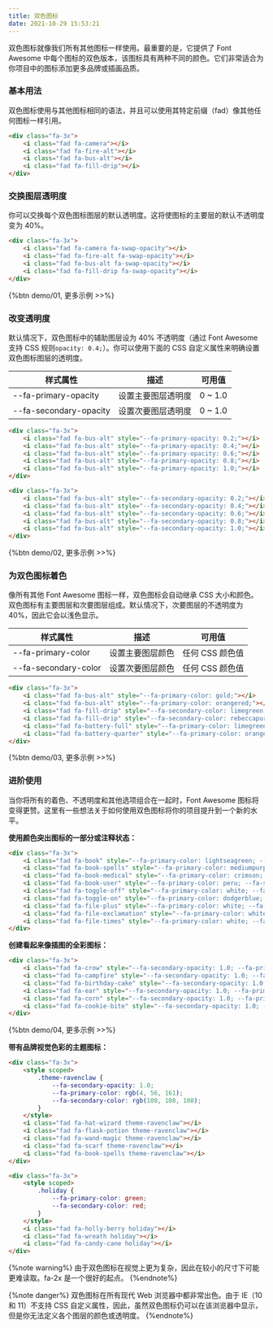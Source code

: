 ```yaml
---
title: 双色图标
date: 2021-10-29 15:53:21
---
```


双色图标就像我们所有其他图标一样使用。最重要的是，它提供了 Font Awesome 中每个图标的双色版本，该图标具有两种不同的颜色。它们非常适合为你项目中的图标添加更多品牌或插画品质。

### 基本用法

双色图标使用与其他图标相同的语法，并且可以使用其特定前缀（fad）像其他任何图标一样引用。

<div class="fa-3x">
    <i class="fad fa-camera"></i>
    <i class="fad fa-fire-alt"></i>
    <i class="fad fa-bus-alt"></i>
    <i class="fad fa-fill-drip"></i>
</div>

```html
<div class="fa-3x">
    <i class="fad fa-camera"></i>
    <i class="fad fa-fire-alt"></i>
    <i class="fad fa-bus-alt"></i>
    <i class="fad fa-fill-drip"></i>
</div>
```

### 交换图层透明度

你可以交换每个双色图标图层的默认透明度。这将使图标的主要层的默认不透明度变为 40%。

<div class="fa-3x">
    <i class="fad fa-camera fa-swap-opacity"></i>
    <i class="fad fa-fire-alt fa-swap-opacity"></i>
    <i class="fad fa-bus-alt fa-swap-opacity"></i>
    <i class="fad fa-fill-drip fa-swap-opacity"></i>
</div>

```html
<div class="fa-3x">
    <i class="fad fa-camera fa-swap-opacity"></i>
    <i class="fad fa-fire-alt fa-swap-opacity"></i>
    <i class="fad fa-bus-alt fa-swap-opacity"></i>
    <i class="fad fa-fill-drip fa-swap-opacity"></i>
</div>
```

{%btn demo/01, 更多示例 >>%}

### 改变透明度

默认情况下，双色图标中的辅助图层设为 40% 不透明度（通过 Font Awesome 支持 CSS 规则`opacity: 0.4;`）。你可以使用下面的 CSS 自定义属性来明确设置双色图标图层的透明度。

|样式属性|描述|可用值|
|--|--|--|
|--fa-primary-opacity|设置主要图层透明度|0 ~ 1.0|
|--fa-secondary-opacity|设置次要图层透明度|0 ~ 1.0|

<div class="fa-3x">
    <i class="fad fa-bus-alt" style="--fa-primary-opacity: 0.2;"></i>
    <i class="fad fa-bus-alt" style="--fa-primary-opacity: 0.4;"></i>
    <i class="fad fa-bus-alt" style="--fa-primary-opacity: 0.6;"></i>
    <i class="fad fa-bus-alt" style="--fa-primary-opacity: 0.8;"></i>
    <i class="fad fa-bus-alt" style="--fa-primary-opacity: 1.0;"></i>
</div>

```html
<div class="fa-3x">
    <i class="fad fa-bus-alt" style="--fa-primary-opacity: 0.2;"></i>
    <i class="fad fa-bus-alt" style="--fa-primary-opacity: 0.4;"></i>
    <i class="fad fa-bus-alt" style="--fa-primary-opacity: 0.6;"></i>
    <i class="fad fa-bus-alt" style="--fa-primary-opacity: 0.8;"></i>
    <i class="fad fa-bus-alt" style="--fa-primary-opacity: 1.0;"></i>
</div>
```

<div class="fa-3x">
    <i class="fad fa-bus-alt" style="--fa-secondary-opacity: 0.2;"></i>
    <i class="fad fa-bus-alt" style="--fa-secondary-opacity: 0.4;"></i>
    <i class="fad fa-bus-alt" style="--fa-secondary-opacity: 0.6;"></i>
    <i class="fad fa-bus-alt" style="--fa-secondary-opacity: 0.8;"></i>
    <i class="fad fa-bus-alt" style="--fa-secondary-opacity: 1.0;"></i>
</div>

```html
<div class="fa-3x">
    <i class="fad fa-bus-alt" style="--fa-secondary-opacity: 0.2;"></i>
    <i class="fad fa-bus-alt" style="--fa-secondary-opacity: 0.4;"></i>
    <i class="fad fa-bus-alt" style="--fa-secondary-opacity: 0.6;"></i>
    <i class="fad fa-bus-alt" style="--fa-secondary-opacity: 0.8;"></i>
    <i class="fad fa-bus-alt" style="--fa-secondary-opacity: 1.0;"></i>
</div>
```

{%btn demo/02, 更多示例 >>%}

### 为双色图标着色

像所有其他 Font Awesome 图标一样，双色图标会自动继承 CSS 大小和颜色。双色图标有主要图层和次要图层组成。默认情况下，次要图层的不透明度为 40%，因此它会以浅色显示。

|样式属性|描述|可用值|
|--|--|--|
|--fa-primary-color|设置主要图层颜色|任何 CSS 颜色值|
|--fa-secondary-color|设置次要图层颜色|任何 CSS 颜色值|

<div class="fa-3x">
    <i class="fad fa-bus-alt" style="--fa-primary-color: gold;"></i>
    <i class="fad fa-bus-alt" style="--fa-primary-color: orangered;"></i>
    <i class="fad fa-fill-drip" style="--fa-secondary-color: limegreen;"></i>
    <i class="fad fa-fill-drip" style="--fa-secondary-color: rebeccapurple;"></i>
    <i class="fad fa-battery-full" style="--fa-primary-color: limegreen; --fa-secondary-color: dimgray;"></i>
    <i class="fad fa-battery-quarter" style="--fa-primary-color: orange; --fa-secondary-color: dimgray;"></i>
</div>

```html
<div class="fa-3x">
    <i class="fad fa-bus-alt" style="--fa-primary-color: gold;"></i>
    <i class="fad fa-bus-alt" style="--fa-primary-color: orangered;"></i>
    <i class="fad fa-fill-drip" style="--fa-secondary-color: limegreen;"></i>
    <i class="fad fa-fill-drip" style="--fa-secondary-color: rebeccapurple;"></i>
    <i class="fad fa-battery-full" style="--fa-primary-color: limegreen; --fa-secondary-color: dimgray;"></i>
    <i class="fad fa-battery-quarter" style="--fa-primary-color: orange; --fa-secondary-color: dimgray;"></i>
</div>
```

{%btn demo/03, 更多示例 >>%}

### 进阶使用

当你将所有的着色、不透明度和其他选项组合在一起时，Font Awesome 图标将变得更赞。这里有一些想法关于如何使用双色图标将你的项目提升到一个新的水平。

**使用颜色突出图标的一部分或注释状态：**

<div class="fa-3x">
    <i class="fad fa-book" style="--fa-primary-color: lightseagreen; --fa-secondary-color: linen; --fa-secondary-opacity: 1.0;"></i>
    <i class="fad fa-book-spells" style="--fa-primary-color: mediumpurple; --fa-secondary-color: linen; --fa-secondary-opacity: 1.0;"></i>
    <i class="fad fa-book-medical" style="--fa-primary-color: crimson; --fa-secondary-color: linen; --fa-secondary-opacity: 1.0;"></i>
    <i class="fad fa-book-user" style="--fa-primary-color: peru; --fa-secondary-color: linen; --fa-secondary-opacity: 1.0;"></i>
    <i class="fad fa-toggle-off" style="--fa-primary-color: white; --fa-secondary-color: gray; --fa-secondary-opacity: 1.0;"></i>
    <i class="fad fa-toggle-on" style="--fa-primary-color: dodgerblue; --fa-secondary-color: white; --fa-secondary-opacity: 1.0;"></i>
    <i class="fad fa-file-plus" style="--fa-primary-color: white; --fa-secondary-color: limegreen; --fa-secondary-opacity: 1.0;"></i>
    <i class="fad fa-file-exclamation" style="--fa-primary-color: white; --fa-secondary-color: gold; --fa-secondary-opacity: 1.0;"></i>
    <i class="fad fa-file-times" style="--fa-primary-color: white; --fa-secondary-color: tomato; --fa-secondary-opacity: 1.0;"></i>
</div>

```html
<div class="fa-3x">
    <i class="fad fa-book" style="--fa-primary-color: lightseagreen; --fa-secondary-color: linen; --fa-secondary-opacity: 1.0;"></i>
    <i class="fad fa-book-spells" style="--fa-primary-color: mediumpurple; --fa-secondary-color: linen; --fa-secondary-opacity: 1.0;"></i>
    <i class="fad fa-book-medical" style="--fa-primary-color: crimson; --fa-secondary-color: linen; --fa-secondary-opacity: 1.0;"></i>
    <i class="fad fa-book-user" style="--fa-primary-color: peru; --fa-secondary-color: linen; --fa-secondary-opacity: 1.0;"></i>
    <i class="fad fa-toggle-off" style="--fa-primary-color: white; --fa-secondary-color: gray; --fa-secondary-opacity: 1.0;"></i>
    <i class="fad fa-toggle-on" style="--fa-primary-color: dodgerblue; --fa-secondary-color: white; --fa-secondary-opacity: 1.0;"></i>
    <i class="fad fa-file-plus" style="--fa-primary-color: white; --fa-secondary-color: limegreen; --fa-secondary-opacity: 1.0;"></i>
    <i class="fad fa-file-exclamation" style="--fa-primary-color: white; --fa-secondary-color: gold; --fa-secondary-opacity: 1.0;"></i>
    <i class="fad fa-file-times" style="--fa-primary-color: white; --fa-secondary-color: tomato; --fa-secondary-opacity: 1.0;"></i>
</div>
```

**创建看起来像插图的全彩图标：**

<div class="fa-3x">
    <i class="fad fa-crow" style="--fa-secondary-opacity: 1.0; --fa-primary-color: dodgerblue; --fa-secondary-color: gold;"></i>
    <i class="fad fa-campfire" style="--fa-secondary-opacity: 1.0; --fa-primary-color: sienna; --fa-secondary-color: red;"></i>
    <i class="fad fa-birthday-cake" style="--fa-secondary-opacity: 1.0; --fa-primary-color: pink; --fa-secondary-color: palevioletred;"></i>
    <i class="fad fa-ear" style="--fa-secondary-opacity: 1.0; --fa-primary-color: sandybrown; --fa-secondary-color: bisque;"></i>
    <i class="fad fa-corn" style="--fa-secondary-opacity: 1.0; --fa-primary-color: mediumseagreen; --fa-secondary-color: gold;"></i>
    <i class="fad fa-cookie-bite" style="--fa-secondary-opacity: 1.0; --fa-primary-color: saddlebrown; --fa-secondary-color: burlywood;"></i>
</div>

```html
<div class="fa-3x">
    <i class="fad fa-crow" style="--fa-secondary-opacity: 1.0; --fa-primary-color: dodgerblue; --fa-secondary-color: gold;"></i>
    <i class="fad fa-campfire" style="--fa-secondary-opacity: 1.0; --fa-primary-color: sienna; --fa-secondary-color: red;"></i>
    <i class="fad fa-birthday-cake" style="--fa-secondary-opacity: 1.0; --fa-primary-color: pink; --fa-secondary-color: palevioletred;"></i>
    <i class="fad fa-ear" style="--fa-secondary-opacity: 1.0; --fa-primary-color: sandybrown; --fa-secondary-color: bisque;"></i>
    <i class="fad fa-corn" style="--fa-secondary-opacity: 1.0; --fa-primary-color: mediumseagreen; --fa-secondary-color: gold;"></i>
    <i class="fad fa-cookie-bite" style="--fa-secondary-opacity: 1.0; --fa-primary-color: saddlebrown; --fa-secondary-color: burlywood;"></i>
</div>
```

{%btn demo/04, 更多示例 >>%}

<p></p>

**带有品牌视觉色彩的主题图标：**

<div class="fa-3x">
    <style scoped>
        .theme-ravenclaw {
            --fa-secondary-opacity: 1.0;
            --fa-primary-color: rgb(4, 56, 161);
            --fa-secondary-color: rgb(108, 108, 108);
        }
    </style>
    <i class="fad fa-hat-wizard theme-ravenclaw"></i>
    <i class="fad fa-flask-potion theme-ravenclaw"></i>
    <i class="fad fa-wand-magic theme-ravenclaw"></i>
    <i class="fad fa-scarf theme-ravenclaw"></i>
    <i class="fad fa-book-spells theme-ravenclaw"></i>
</div>

```html
<div class="fa-3x">
    <style scoped>
        .theme-ravenclaw {
            --fa-secondary-opacity: 1.0;
            --fa-primary-color: rgb(4, 56, 161);
            --fa-secondary-color: rgb(108, 108, 108);
        }
    </style>
    <i class="fad fa-hat-wizard theme-ravenclaw"></i>
    <i class="fad fa-flask-potion theme-ravenclaw"></i>
    <i class="fad fa-wand-magic theme-ravenclaw"></i>
    <i class="fad fa-scarf theme-ravenclaw"></i>
    <i class="fad fa-book-spells theme-ravenclaw"></i>
</div>
```

<div class="fa-3x">
    <style scoped>
        .holiday {
            --fa-primary-color: green;
            --fa-secondary-color: red;
        }
    </style>
    <i class="fad fa-holly-berry holiday"></i>
    <i class="fad fa-wreath holiday"></i>
    <i class="fad fa-candy-cane holiday"></i>
</div>

```html
<div class="fa-3x">
    <style scoped>
        .holiday {
            --fa-primary-color: green;
            --fa-secondary-color: red;
        }
    </style>
    <i class="fad fa-holly-berry holiday"></i>
    <i class="fad fa-wreath holiday"></i>
    <i class="fad fa-candy-cane holiday"></i>
</div>
```


{%note warning%}
由于双色图标在视觉上更为复杂，因此在较小的尺寸下可能更难读取。fa-2x 是一个很好的起点。
{%endnote%}

{%note danger%}
双色图标在所有现代 Web 浏览器中都非常出色。由于 IE（10 和 11）不支持 CSS 自定义属性，因此，虽然双色图标仍可以在该浏览器中显示，但是你无法定义各个图层的颜色或透明度。
{%endnote%}
